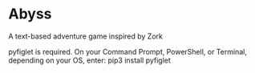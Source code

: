# Abyss
A text-based adventure game inspired by Zork

pyfiglet is required. On your Command Prompt, PowerShell, or Terminal, depending on your OS, enter:
pip3 install pyfiglet

